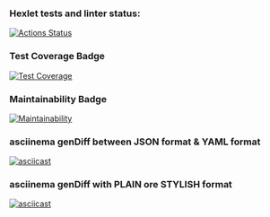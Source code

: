 ### Hexlet tests and linter status:
[![Actions Status](https://github.com/novapc74/php-project-lvl2/workflows/hexlet-check/badge.svg)](https://github.com/novapc74/php-project-lvl2/actions)

### Test Coverage Badge
[![Test Coverage](https://api.codeclimate.com/v1/badges/9387af61c0635b0d20f5/test_coverage)](https://codeclimate.com/github/novapc74/php-project-lvl2/test_coverage)

### Maintainability Badge
[![Maintainability](https://api.codeclimate.com/v1/badges/9387af61c0635b0d20f5/maintainability)](https://codeclimate.com/github/novapc74/php-project-lvl2/maintainability)

### asciinema genDiff between JSON format & YAML format
[![asciicast](https://asciinema.org/a/94hWSKs57AhamZFeDY6mVMasV.svg)](https://asciinema.org/a/94hWSKs57AhamZFeDY6mVMasV)

### asciinema genDiff with PLAIN ore STYLISH format
[![asciicast](https://asciinema.org/a/D4v5DMwQu9A4eErGBf8v7jQyt.svg)](https://asciinema.org/a/D4v5DMwQu9A4eErGBf8v7jQyt)
